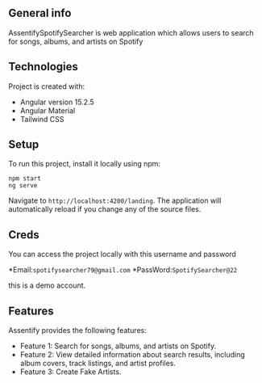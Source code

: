 ## General info

AssentifySpotifySearcher is web application which allows users to search for songs, albums, and artists on Spotify

## Technologies

Project is created with:

- Angular version 15.2.5
- Angular Material
- Tailwind CSS

## Setup

To run this project, install it locally using npm:

```
npm start
ng serve
```

Navigate to `http://localhost:4200/landing`. The application will automatically reload if you change any of the source files.

## Creds

You can access the project locally with this username and password

*Email:`spotifysearcher79@gmail.com`
*PassWord:`SpotifySearcher@22`

this is a demo account.

## Features

Assentify provides the following features:

- Feature 1: Search for songs, albums, and artists on Spotify.
- Feature 2: View detailed information about search results, including album covers, track listings, and artist profiles.
- Feature 3: Create Fake Artists.
